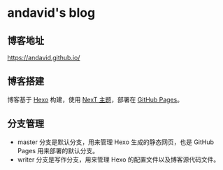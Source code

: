 # andavid's blog

## 博客地址

https://andavid.github.io/

## 博客搭建

博客基于 [Hexo](https://hexo.io/zh-cn/) 构建，使用 [NexT 主题](https://github.com/andavid/hexo-theme-next)，部署在 [GitHub Pages](https://pages.github.com/)。

## 分支管理

* master 分支是默认分支，用来管理 Hexo 生成的静态网页，也是 GitHub Pages 用来部署的默认分支。
* writer 分支是写作分支，用来管理 Hexo 的配置文件以及博客源代码文件。

